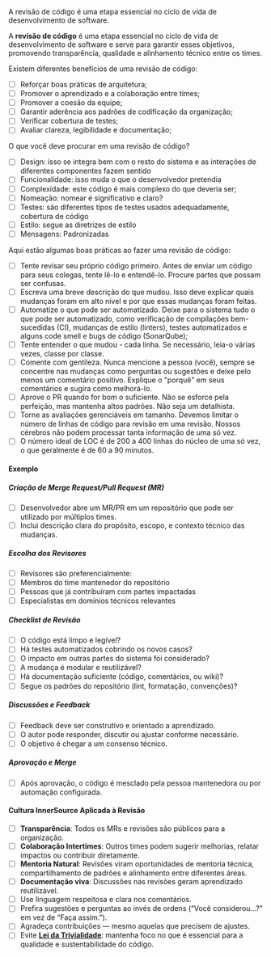 A revisão de código é uma etapa essencial no ciclo de vida de desenvolvimento de software.

A **revisão de código** é uma etapa essencial no ciclo de vida de desenvolvimento de software e serve para garantir esses objetivos, promovendo transparência, qualidade e alinhamento técnico entre os times.

Existem diferentes benefícios de uma revisão de código:

- [ ] Reforçar boas práticas de arquitetura;
- [ ] Promover o aprendizado e a colaboração entre times;
- [ ] Promover a coesão da equipe;
- [ ] Garantir aderência aos padrões de codificação da organização;
- [ ] Verificar cobertura de testes;
- [ ] Avaliar clareza, legibilidade e documentação;

O que você deve procurar em uma revisão de código? 
- [ ] Design: isso se integra bem com o resto do sistema e as interações de diferentes componentes fazem sentido
- [ ] Funcionalidade: isso muda o que o desenvolvedor pretendia
- [ ] Complexidade: este código é mais complexo do que deveria ser;
- [ ] Nomeação: nomear é significativo e claro?
- [ ] Testes: são diferentes tipos de testes usados adequadamente, cobertura de código
- [ ] Estilo: segue as diretrizes de estilo
- [ ] Mensagens: Padronizadas 

Aqui estão algumas boas práticas ao fazer uma revisão de código:

- [ ] Tente revisar seu próprio código primeiro. Antes de enviar um código para seus colegas, tente lê-lo e entendê-lo. Procure partes que possam ser confusas.
- [ ]  Escreva uma breve descrição do que mudou. Isso deve explicar quais mudanças foram em alto nível e por que essas mudanças foram feitas.
- [ ] Automatize o que pode ser automatizado. Deixe para o sistema tudo o que pode ser automatizado, como verificação de compilações bem-sucedidas (CI), mudanças de estilo (linters), testes automatizados e alguns code smell e bugs de código (SonarQube);
- [ ] Tente entender o que mudou - cada linha. Se necessário, leia-o várias vezes, classe por classe.
- [ ] Comente com gentileza. Nunca mencione a pessoa (você), sempre se concentre nas mudanças como perguntas ou sugestões e deixe pelo menos um comentário positivo. Explique o "porquê" em seus comentários e sugira como melhorá-lo.
- [ ] Aprove o PR quando for bom o suficiente. Não se esforce pela perfeição, mas mantenha altos padrões. Não seja um detalhista.
- [ ] Torne as avaliações gerenciáveis em tamanho. Devemos limitar o número de linhas de código para revisão em uma revisão. Nossos cérebros não podem processar tanta informação de uma só vez. 
- [ ] O número ideal de LOC é de 200 a 400 linhas do núcleo de uma só vez, o que geralmente é de 60 a 90 minutos.

#### Exemplo

##### **Criação de Merge Request/Pull Request (MR)**

   - [ ] Desenvolvedor abre um MR/PR em um repositório que pode ser utilizado por múltiplos times.
   - [ ] Inclui descrição clara do propósito, escopo, e contexto técnico das mudanças.
##### **Escolha dos Revisores**

   - [ ] Revisores são preferencialmente:
   - [ ] Membros do time mantenedor do repositório
   - [ ] Pessoas que já contribuíram com partes impactadas
   - [ ] Especialistas em domínios técnicos relevantes

##### **Checklist de Revisão**
    
   - [ ] O código está limpo e legível?
   - [ ] Há testes automatizados cobrindo os novos casos?
   - [ ] O impacto em outras partes do sistema foi considerado?
   - [ ] A mudança é modular e reutilizável?
   - [ ] Há documentação suficiente (código, comentários, ou wiki)?
   - [ ] Segue os padrões do repositório (lint, formatação, convenções)?

##### **Discussões e Feedback**
    
   - [ ] Feedback deve ser construtivo e orientado a aprendizado.
   - [ ] O autor pode responder, discutir ou ajustar conforme necessário.
   - [ ] O objetivo é chegar a um consenso técnico.
##### **Aprovação e Merge**
   - [ ] Após aprovação, o código é mesclado pela pessoa mantenedora ou por automação configurada.

#### Cultura InnerSource Aplicada à Revisão

   - [ ] **Transparência**: Todos os MRs e revisões são públicos para a organização.
   - [ ] **Colaboração Intertimes**: Outros times podem sugerir melhorias, relatar impactos ou contribuir diretamente.
   - [ ] **Mentoria Natural**: Revisões viram oportunidades de mentoria técnica, compartilhamento de padrões e alinhamento entre diferentes áreas.
   - [ ] **Documentação viva**: Discussões nas revisões geram aprendizado reutilizável.
   - [ ] Use linguagem respeitosa e clara nos comentários.
   - [ ] Prefira sugestões e perguntas ao invés de ordens (“Você considerou...?” em vez de “Faça assim.”).
   - [ ] Agradeça contribuições — mesmo aquelas que precisem de ajustes.
   - [ ] Evite **[Lei da Trivialidade](Leis/Paradoxos.md)**: mantenha foco no que é essencial para a qualidade e sustentabilidade do código.